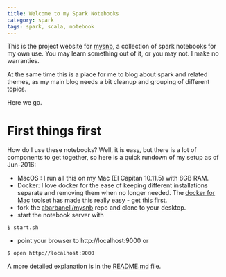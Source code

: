 ```yaml
---
title: Welcome to my Spark Notebooks
category: spark
tags: spark, scala, notebook
---
```


This is the project website for
[mysnb](https://github.com/abarbanell/mysnb), a collection of spark
notebooks for my own use. You may learn something out of it, or you
may not. I make no warranties.

At the same time this is a place for me to blog about spark and
related themes, as my main blog needs a bit cleanup and grouping
of different topics.

Here we go. 

# First things first

How do I use these notebooks? Well, it is easy, but there is a lot
of components to get together, so here is a quick rundown of my
setup as of Jun-2016:

- MacOS : I run all this on my Mac (El Capitan 10.11.5) with 8GB RAM. 
- Docker: I love docker for the ease of keeping different installations separate and removing them when no longer needed. The [docker for Mac](https://www.docker.com/products/docker#/mac) toolset has made this really easy - get this first.
- fork the [abarbanell/mysnb](https://github.com/abarbanell/mysnb) repo and clone to your desktop.
- start the notebook server with 

```
$ start.sh
```

- point your browser to http://localhost:9000 or 

```
$ open http://localhost:9000
```

A more detailed explanation is in the
[README.md](https://github.com/abarbanell/mysnb/blob/master/README.md)
file.



